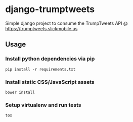 django-trumptweets
================
Simple django project to consume the TrumpTweets API @ https://trumptweets.slickmobile.us

Usage
----

### Install python dependencies via pip
```
pip install -r requirements.txt
```

### Install static CSS/JavaScript assets
```
bower install
```

### Setup virtualenv and run tests
```
tox
```
